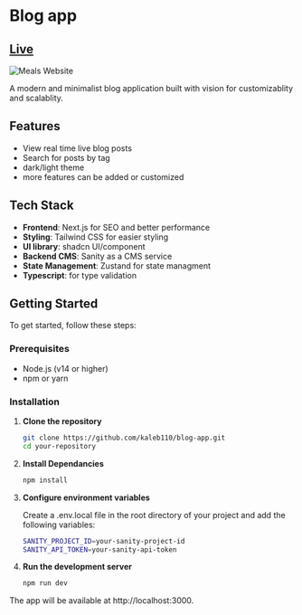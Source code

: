 # Blog app
## [Live](https://blog-app-six-beta.vercel.app/)

![Meals Website](https://i.postimg.cc/c1chvfSf/Screenshot-2024-08-24-184559.png)

A modern and minimalist blog application built with vision for customizablity and scalablity.

## Features

- View real time live blog posts
- Search for posts by tag
- dark/light theme
- more features can be added or customized

## Tech Stack

- **Frontend**: Next.js for SEO and better performance
- **Styling**: Tailwind CSS for easier styling
- **UI library**: shadcn UI/component
- **Backend CMS**: Sanity as a CMS service
- **State Management**: Zustand for state managment
- **Typescript**: for type validation

## Getting Started

To get started, follow these steps:

### Prerequisites

- Node.js (v14 or higher)
- npm or yarn

### Installation

1. **Clone the repository**

   ```bash
   git clone https://github.com/kaleb110/blog-app.git
   cd your-repository

1. **Install Dependancies**
   
   ```bash
   npm install

1. **Configure environment variables**

   Create a .env.local file in the root directory of your project and add the following variables:

   ```bash
   SANITY_PROJECT_ID=your-sanity-project-id
   SANITY_API_TOKEN=your-sanity-api-token

1. **Run the development server**
   
   ```bash
   npm run dev

The app will be available at http://localhost:3000.

